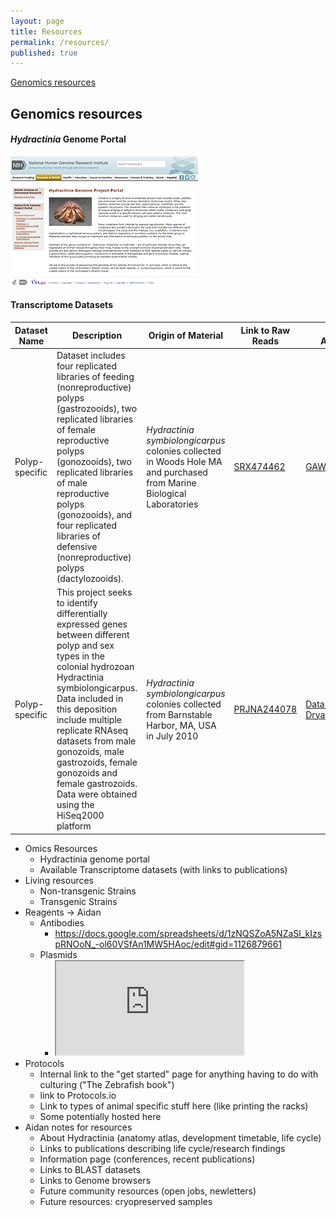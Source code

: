 ```yaml
---
layout: page
title: Resources
permalink: /resources/
published: true
---
```


[Genomics resources](#genomics-resources)

## Genomics resources

#### _Hydractinia_ Genome Portal
[![Genome Portal Home Page](/assets/img/genomePortal.PNG)](https://research.nhgri.nih.gov/hydractinia)  

#### Transcriptome Datasets

Dataset Name | Description     | Origin of Material | Link to Raw Reads | Link to Assembly | Publication(s)
------------ | --------------- | ------------------ | ----------------- | ---------------- | --------------
Polyp-specific | Dataset includes four replicated libraries of feeding (nonreproductive) polyps (gastrozooids), two replicated libraries of female reproductive polyps (gonozooids), two replicated libraries of male reproductive polyps (gonozooids), and four replicated libraries of defensive (nonreproductive) polyps (dactylozooids).  | _Hydractinia symbiolongicarpus_ colonies collected in Woods Hole MA and purchased from Marine Biological Laboratories | [SRX474462](https://www.ncbi.nlm.nih.gov/sra/?term=SRX474462) |[GAWH00000000](https://www.ncbi.nlm.nih.gov/nuccore/GAWH00000000) | [Sanders, _et al._ (2014) BMC Genomics](https://bmcgenomics.biomedcentral.com/articles/10.1186/1471-2164-15-406) <br> <br> [Sanders, _et al._ (2015) Genome Biology and Evolution](https://doi.org/10.1093/gbe/evv153)
Polyp-specific | This project seeks to identify differentially expressed genes between different polyp and sex types in the colonial hydrozoan Hydractinia symbiolongicarpus. Data included in this deposition include multiple replicate RNAseq datasets from male gonozoids, male gastrozoids, female gonozoids and female gastrozoids. Data were obtained using the HiSeq2000 platform  | _Hydractinia symbiolongicarpus_ colonies collected from Barnstable Harbor, MA, USA in July 2010 | [PRJNA244078](https://www.ncbi.nlm.nih.gov/bioproject/244078) |[Data Files on Dryad](https://datadryad.org/stash/dataset/doi:10.5061/dryad.98pt3) | [Plachetzki _et al._ (2014) Integrative & Comparative Biology](https://bmcgenomics.biomedcentral.com/articles/10.1186/1471-2164-15-406)
















- Omics Resources
  - Hydractinia genome portal
  - Available Transcriptome datasets (with links to publications)
- Living resources
  - Non-transgenic Strains
  - Transgenic Strains
- Reagents -> Aidan
  - Antibodies
    - https://docs.google.com/spreadsheets/d/1zNQSZoA5NZaSl_kIzspRNOoN_-ol60VSfAn1MW5HAoc/edit#gid=1126879661
  - Plasmids
    - <iframe src="https://docs.google.com/spreadsheets/d/e/2PACX-1vTyoViDNkRWwu_tI_7yHp0d0NyPMqzFAcUiA4EI9dOvMCmYySeOmIAmvnkJX0ESn2ed0HlzeherErE0/pubhtml?widget=true&amp;headers=false"></iframe>
- Protocols
  - Internal link to the "get started" page for anything having to do with culturing ("The Zebrafish book")
  - link to Protocols.io
  - Link to types of animal specific stuff here (like printing the racks)
  - Some potentially hosted here
- Aidan notes for resources
  - About Hydractinia (anatomy atlas, development timetable, life cycle)
  - Links to publications describing life cycle/research findings
  - Information page (conferences, recent publications)
  - Links to BLAST datasets
  - Links to Genome browsers
  - Future community resources (open jobs, newletters)
  - Future resources: cryopreserved samples
